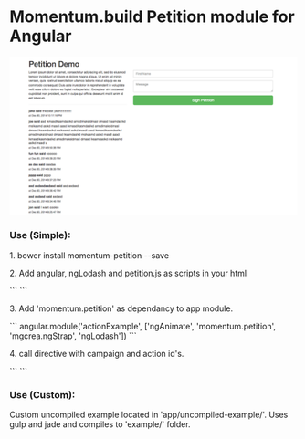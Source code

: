 <h1>Momentum.build Petition module for Angular</h1>
<img src="preview.png" />
<h3>Use (Simple):</h3>

<p>1. bower install momentum-petition --save</p>
<p>2. Add angular, ngLodash and petition.js as scripts in your html</p>
```
<script src="bower_components/angular/angular.min.js"></script>
<script src="bower_components/ng-lodash/build/ng-lodash.min.js"></script>
<script src="bower_components/dist/petition.js"></script>
```

<p>3. Add 'momentum.petition' as dependancy to app module.</p>
```
angular.module('actionExample', ['ngAnimate', 'momentum.petition', 'mgcrea.ngStrap', 'ngLodash'])
```

<p>4. call directive with campaign and action id's.</p>
```
<petition-feed campaign-id="49" action-id="41" />
<petition-form campaign-id="49" action-id="41" />
```

<h3>Use (Custom):</h3>
<p>Custom uncompiled example located in 'app/uncompiled-example/'. Uses gulp and jade and compiles to 'example/' folder.</p>


